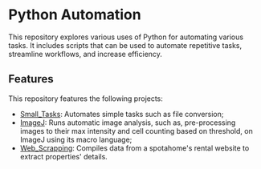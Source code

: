 # Python Automation

This repository explores various uses of Python for automating various tasks. It includes scripts that can be used to automate repetitive tasks, streamline workflows, and increase efficiency.

## Features

This repository features the following projects:

- [Small_Tasks](Small_Tasks): Automates simple tasks such as file conversion;
- [ImageJ](ImageJ): Runs automatic image analysis, such as, pre-processing images to their max intensity and cell counting based on threshold, on ImageJ using its macro language;
- [Web_Scrapping](Web_Scrapping): Compiles data from a spotahome's rental website to extract properties' details.